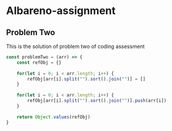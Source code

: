 # Albareno-assignment

## Problem Two

This is the solution of problem two of coding assessment 

```javascript
const problemTwo = (arr) => {
    const refObj = {}
    
    for(let i = 0; i < arr.length; i++) {
        refObj[arr[i].split("").sort().join("")] = []
    }
    
    for(let i = 0; i < arr.length; i++) {
        refObj[arr[i].split("").sort().join("")].push(arr[i])
    }
    
    return Object.values(refObj)
}
```
